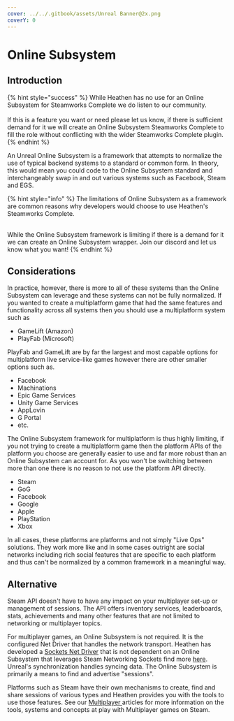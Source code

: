 ```yaml
---
cover: ../../.gitbook/assets/Unreal Banner@2x.png
coverY: 0
---
```


# Online Subsystem

## Introduction

{% hint style="success" %}
While Heathen has no use for an Online Subsystem for Steamworks Complete we do listen to our community.\
\
If this is a feature you want or need please let us know, if there is sufficient demand for it we will create an Online Subsystem Steamworks Complete to fill the role without conflicting with the wider Steamworks Complete plugin.
{% endhint %}

An Unreal Online Subsystem is a framework that attempts to normalize the use of typical backend systems to a standard or common form. In theory, this would mean you could code to the Online Subsystem standard and interchangeably swap in and out various systems such as Facebook, Steam and EGS.

{% hint style="info" %}
The limitations of Online Subsystem as a framework are common reasons why developers would choose to use Heathen's Steamworks Complete.

\
While the Online Subsystem framework is limiting if there is a demand for it we can create an Online Subsystem wrapper. Join our discord and let us know what you want!
{% endhint %}

## Considerations

In practice, however, there is more to all of these systems than the Online Subsystem can leverage and these systems can not be fully normalized. If you wanted to create a multiplatform game that had the same features and functionality across all systems then you should use a multiplatform system such as

* GameLift (Amazon)
* PlayFab (Microsoft)

PlayFab and GameLift are by far the largest and most capable options for multiplatform live service-like games however there are other smaller options such as.

* Facebook
* Machinations
* Epic Game Services
* Unity Game Services
* AppLovin
* G Portal
* etc.

The Online Subsystem framework for multiplatform is thus highly limiting, if you not trying to create a multiplatform game then the platform APIs of the platform you choose are generally easier to use and far more robust than an Online Subsystem can account for. As you won't be switching between more than one there is no reason to not use the platform API directly.

* Steam
* GoG&#x20;
* Facebook
* Google
* Apple
* PlayStation
* Xbox

In all cases, these platforms are platforms and not simply "Live Ops" solutions. They work more like and in some cases outright are social networks including rich social features that are specific to each platform and thus can't be normalized by a common framework in a meaningful way.

## Alternative

Steam API doesn't have to have any impact on your multiplayer set-up or management of sessions. The API offers inventory services, leaderboards, stats, achievements and many other features that are not limited to networking or multiplayer topics.

For multiplayer games, an Online Subsystem is not required. It is the configured Net Driver that handles the network transport. Heathen has developed a [Sockets Net Driver](sockets-net-driver.md) that is not dependent on an Online Subsystem that leverages Steam Networking Sockets find more [here](sockets-net-driver.md). Unreal's synchronization handles syncing data. The Online Subsystem is primarily a means to find and advertise "sessions".

Platforms such as Steam have their own mechanisms to create, find and share sessions of various types and Heathen provides you with the tools to use those features. See our [Multiplayer ](../../company/steam/steamworks/multiplayer/)articles for more information on the tools, systems and concepts at play with Multiplayer games on Steam.
